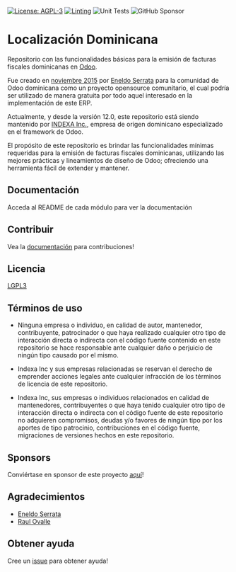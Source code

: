 [![License: AGPL-3](https://img.shields.io/badge/licence-LGPL--3-blue.svg)](https://www.gnu.org/licenses/lgpl-3.0.html)
[![Linting](https://github.com/starlean-git/l10n-dominicana/actions/workflows/linting.yaml/badge.svg?branch=17.0)](https://github.com/starlean-git/l10n-dominicana/actions/workflows/linting.yaml)
![Unit Tests](https://github.com/indexa-git/l10n-dominicana/workflows/Unit%20Tests/badge.svg)
![GitHub Sponsor](https://img.shields.io/github/sponsors/indexa-git?label=Sponsor&logo=GitHub)

# Localización Dominicana

Repositorio con las funcionalidades básicas para la emisión de facturas fiscales dominicanas en [Odoo](https://github.com/odoo/odoo).

Fue creado en [noviembre 2015](https://github.com/indexa-git/l10n-dominicana/commit/39a490e673664d4cbee22ce109453616de4d0a4a) por [Eneldo Serrata](https://github.com/eneldoserrata) para la comunidad de Odoo dominicana como un proyecto opensource comunitario, el cual podría ser utilizado de manera gratuita por todo aquel interesado en la implementación de este ERP.

Actualmente, y desde la versión 12.0, este repositorio está siendo mantenido por [INDEXA Inc.](https://github.com/indexa-git), empresa de origen dominicano especializado en el framework de Odoo.

El propósito de este repositorio es brindar las funcionalidades mínimas requeridas para la emisión de facturas fiscales dominicanas, utilizando las mejores prácticas y lineamientos de diseño de Odoo; ofreciendo una herramienta fácil de extender y mantener.

## Documentación

Acceda al README de cada módulo para ver la documentación


## Contribuir

Vea la [documentación](https://github.com/indexa-git/l10n-dominicana/wiki/Contributing) para contribuciones!

## Licencia

[LGPL3](https://github.com/indexa-git/l10n-dominicana/blob/15.0/LICENSE)


## Términos de uso

- Ninguna empresa o individuo, en calidad de autor, mantenedor, contribuyente, patrocinador o que haya realizado cualquier otro tipo de interacción directa o indirecta con el código fuente contenido en este repositorio se hace responsable ante cualquier daño o perjuicio de ningún tipo causado por el mismo.

- Indexa Inc y sus empresas relacionadas se reservan el derecho de emprender acciones legales ante cualquier infracción de los términos de licencia de este repositorio.

- Indexa Inc, sus empresas o individuos relacionados en calidad de mantenedores, contribuyentes o que haya tenido cualquier otro tipo de interacción directa o indirecta con el código fuente de este repositorio no adquieren compromisos, deudas y/o favores de ningún tipo por los aportes de tipo patrocinio, contribuciones en el código fuente, migraciones de versiones hechos en este repositorio.

## Sponsors

Conviértase en sponsor de este proyecto [aquí](https://github.com/sponsors/indexa-git)!

## Agradecimientos

- [Eneldo Serrata](https://github.com/eneldoserrata)
- [Raul Ovalle](https://github.com/raulovallet)


## Obtener ayuda

Cree un [issue](https://github.com/indexa-git/l10n-dominicana/issues/new/choose) para obtener ayuda!
